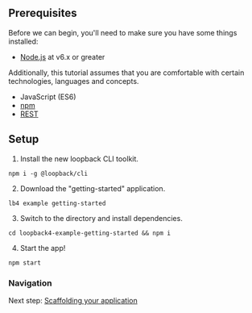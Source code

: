 ## Prerequisites

Before we can begin, you'll need to make sure you have some things installed:
- [Node.js](https://nodejs.org/en/) at v6.x or greater

Additionally, this tutorial assumes that you are comfortable with
certain technologies, languages and concepts.
- JavaScript (ES6)
- [npm](https://www.npmjs.com/)
- [REST](https://en.wikipedia.org/wiki/Representational_state_transfer)

## Setup
1. Install the new loopback CLI toolkit.
```
npm i -g @loopback/cli
```
2. Download the "getting-started" application.
```
lb4 example getting-started
```

3. Switch to the directory and install dependencies.
```
cd loopback4-example-getting-started && npm i
```

4. Start the app!
```
npm start
```

### Navigation

Next step: [Scaffolding your application](2-scaffold-app.md)
